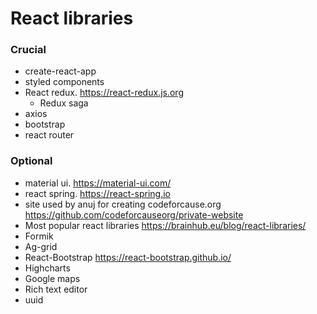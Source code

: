 # React libraries
  
### **Crucial**  
* create-react-app
* styled components
* React redux. https://react-redux.js.org
    * Redux saga
* axios
* bootstrap
* react router

### Optional
* material ui. https://material-ui.com/
* react spring. https://react-spring.io
* site used by anuj for creating codeforcause.org https://github.com/codeforcauseorg/private-website
* Most popular react libraries https://brainhub.eu/blog/react-libraries/
* Formik
* Ag-grid
* React-Bootstrap https://react-bootstrap.github.io/
* Highcharts
* Google maps
* Rich text editor
* uuid




